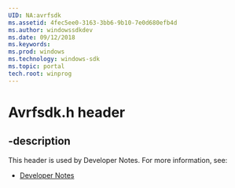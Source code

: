 ```yaml
---
UID: NA:avrfsdk
ms.assetid: 4fec5ee0-3163-3bb6-9b10-7e0d680efb4d
ms.author: windowssdkdev
ms.date: 09/12/2018
ms.keywords: 
ms.prod: windows
ms.technology: windows-sdk
ms.topic: portal
tech.root: winprog
---
```


# Avrfsdk.h header


## -description


This header is used by Developer Notes. For more information, see:

- [Developer Notes](../_winprog)
